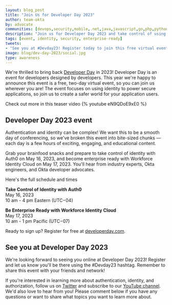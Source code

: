 ```yaml
---
layout: blog_post
title: "Join Us for Developer Day 2023"
author: team-okta
by: advocate
communities: [devops,security,mobile,.net,java,javascript,go,php,python,ruby]
description: "Join us for Developer Day 2023 and take control of using identity to create secure applications in any technology."
tags: [event, identity, security, enterprise-ready]
tweets:
- "See you at #Devday23! Register today to join this free virtual event to build secure applications!"
image: blog/dev-day-2023/social.jpg
type: awareness
---
```


We're thrilled to bring back [Developer Day](https://developerday.com/) in 2023! Developer Day is an event for developers designed by developers. This year we're happy to announce this event is a free, two-day virtual event, so you can join us wherever you are! The event focuses on using identity to power secure applications, so join us to create a safer world for your application users.

Check out more in this teaser video
{% youtube eN9QDoE9xE0 %}

## Developer Day 2023 event

Authentication and identity can be complex! We want this to be a smooth day of conferencing, so we've broken this event into bite-sized chunks — each day is a few hours of exciting, engaging, and educational content.

Grab your brainfood snacks and prepare to take control of identity with Auth0 on May 16, 2023, and become enterprise ready with Workforce Identity Cloud on May 17, 2023. You'll hear from industry experts, Okta engineers, and Okta developer advocates.

Here's the full schedule and times

**Take Control of Identity with Auth0** <br/>
May 16, 2023 <br/>
10 am - 4 pm Eastern (UTC−04)

**Be Enterprise Ready with Workforce Identity Cloud**<br/>
May 17, 2023<br/>
10 am - 1 pm Pacific (UTC−07)


Ready to sign up? Register for free at [developerday.com](https://developerday.com/).

## See you at Developer Day 2023

We're looking forward to seeing you online at Developer Day 2023! Register and let us know you'll be there using the #Devday23 hashtag. Remember to share this event with your friends and network!

If you're interested in learning more about authentication, identity, and authorization, follow us on [Twitter](https://twitter.com/oktadev) and subscribe to our [YouTube channel](https://www.youtube.com/c/OktaDev/). We'd also love to hear from you! Please comment below if you have any questions or want to share what topics you want to learn more about.
